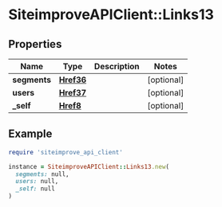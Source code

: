 # SiteimproveAPIClient::Links13

## Properties

| Name | Type | Description | Notes |
| ---- | ---- | ----------- | ----- |
| **segments** | [**Href36**](Href36.md) |  | [optional] |
| **users** | [**Href37**](Href37.md) |  | [optional] |
| **_self** | [**Href8**](Href8.md) |  | [optional] |

## Example

```ruby
require 'siteimprove_api_client'

instance = SiteimproveAPIClient::Links13.new(
  segments: null,
  users: null,
  _self: null
)
```

